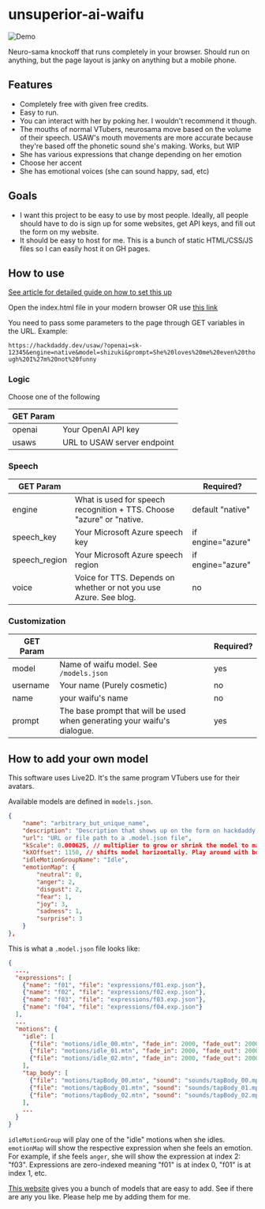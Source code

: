 # unsuperior-ai-waifu

![Demo](doc/demo.gif)

Neuro-sama knockoff that runs completely in your browser. Should run on anything, but the page layout is janky on anything but a mobile phone.

## Features

* Completely free with given free credits.
* Easy to run.
* You can interact with her by poking her. I wouldn't recommend it though.
* The mouths of normal VTubers, neurosama move based on the volume of their speech. USAW's mouth movements are more accurate because they're based off the phonetic sound she's making. Works, but WIP
* She has various expressions that change depending on her emotion
* Choose her accent
* She has emotional voices (she can sound happy, sad, etc)

## Goals

* I want this project to be easy to use by most people. Ideally, all people should have to do is sign up for some websites, get API keys, and fill out the form on my website.
* It should be easy to host for me. This is a bunch of static HTML/CSS/JS files so I can easily host it on GH pages.

## How to use

[See article for detailed guide on how to set this up](https://hackdaddy.dev/blog/unsuperior-ai-waifu/)

Open the index.html file in your modern browser OR use [this link](https://hackdaddy.dev/unsuperior-ai-waifu)

You need to pass some parameters to the page through GET variables in the URL. Example:

`https://hackdaddy.dev/usaw/?openai=sk-12345&engine=native&model=shizuki&prompt=She%20loves%20me%20even%20though%20I%27m%20not%20funny`

### Logic

Choose one of the following

| GET Param     |                                                                          |
|---------------|--------------------------------------------------------------------------|
| openai        | Your OpenAI API key                                                      |
| usaws         | URL to USAW server endpoint                                              |

### Speech

| GET Param     |                                                                          | Required?         |
|---------------|--------------------------------------------------------------------------|-------------------|
| engine        | What is used for speech recognition + TTS. Choose "azure" or "native.    | default "native"  |
| speech_key    | Your Microsoft Azure speech key                                          | if engine="azure" |
| speech_region | Your Microsoft Azure speech region                                       | if engine="azure" |
| voice         | Voice for TTS. Depends on whether or not you use Azure. See blog.        | no                |

### Customization

| GET Param     |                                                                          | Required? |
|---------------|--------------------------------------------------------------------------|-----------|
| model         | Name of waifu model. See `/models.json`                                  | yes       |
| username      | Your name (Purely cosmetic)                                              | no        |
| name          | your waifu's name                                                        | no        |
| prompt        | The base prompt that will be used when generating your waifu's dialogue. | yes       |

## How to add your own model

This software uses Live2D. It's the same program VTubers use for their avatars.

Available models are defined in `models.json`.

```json
{
    "name": "arbitrary_but_unique_name",
    "description": "Description that shows up on the form on hackdaddy.dev",
    "url": "URL or file path to a .model.json file",
    "kScale": 0.000625, // multiplier to grow or shrink the model to make it fit the screen
    "kXOffset": 1150, // shifts model horizontally. Play around with both these values and see what works.
    "idleMotionGroupName": "Idle",
    "emotionMap": {
        "neutral": 0,
        "anger": 2,
        "disgust": 2,
        "fear": 1,
        "joy": 3,
        "sadness": 1,
        "surprise": 3
    }
},
```

This is what a `.model.json` file looks like:

```json
{
  ...,
  "expressions": [
    {"name": "f01", "file": "expressions/f01.exp.json"},
    {"name": "f02", "file": "expressions/f02.exp.json"},
    {"name": "f03", "file": "expressions/f03.exp.json"},
    {"name": "f04", "file": "expressions/f04.exp.json"}
  ],
  ...
  "motions": {
    "idle": [
      {"file": "motions/idle_00.mtn", "fade_in": 2000, "fade_out": 2000},
      {"file": "motions/idle_01.mtn", "fade_in": 2000, "fade_out": 2000},
      {"file": "motions/idle_02.mtn", "fade_in": 2000, "fade_out": 2000}
    ],
    "tap_body": [
      {"file": "motions/tapBody_00.mtn", "sound": "sounds/tapBody_00.mp3"},
      {"file": "motions/tapBody_01.mtn", "sound": "sounds/tapBody_01.mp3"},
      {"file": "motions/tapBody_02.mtn", "sound": "sounds/tapBody_02.mp3"}
    ],
    ...
  }
}
```

`idleMotionGroup` will play one of the "idle" motions when she idles.
`emotionMap` will show the respective expression when she feels an emotion. For example, if she feels `anger`, she will show the expression at index 2: "f03". Expressions are zero-indexed meaning "f01" is at index 0, "f01" is at index 1, etc.

[This website](https://guansss.github.io/live2d-viewer-web/) gives you a bunch of models that are easy to add. See if there are any you like. Please help me by adding them for me.

